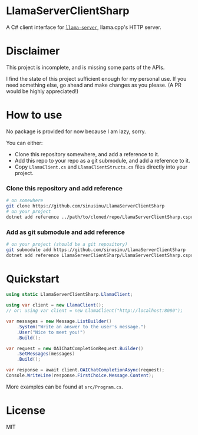 # LlamaServerClientSharp

A C# client interface for [`llama-server`](https://github.com/ggml-org/llama.cpp/blob/master/tools/server/README.md), llama.cpp's HTTP server.

# Disclaimer

This project is incomplete, and is missing some parts of the APIs.

I find the state of this project sufficient enough for my personal use. If you need something else, go ahead and make changes as you please. (A PR would be highly appreciated!)

# How to use

No package is provided for now because I am lazy, sorry.

You can either:
- Clone this repository somewhere, and add a reference to it.
- Add this repo to your repo as a git submodule, and add a reference to it.
- Copy `LlamaClient.cs` and `LlamaClientStructs.cs` files directly into your project.

### Clone this repository and add reference

```sh
# on somewhere
git clone https://github.com/sinusinu/LlamaServerClientSharp
# on your project
dotnet add reference ../path/to/cloned/repo/LlamaServerClientSharp.csproj
```

### Add as git submodule and add reference

```sh
# on your project (should be a git repository)
git submodule add https://github.com/sinusinu/LlamaServerClientSharp
dotnet add reference LlamaServerClientSharp/LlamaServerClientSharp.csproj
```

# Quickstart

```csharp
using static LlamaServerClientSharp.LlamaClient;

using var client = new LlamaClient();
// or: using var client = new LlamaClient("http://localhost:8080");

var messages = new Message.ListBuilder()
    .System("Write an answer to the user's message.")
    .User("Nice to meet you!")
    .Build();

var request = new OAIChatCompletionRequest.Builder()
    .SetMessages(messages)
    .Build();

var response = await client.OAIChatCompletionAsync(request);
Console.WriteLine(response.FirstChoice.Message.Content);
```

More examples can be found at `src/Program.cs`.

# License

MIT
